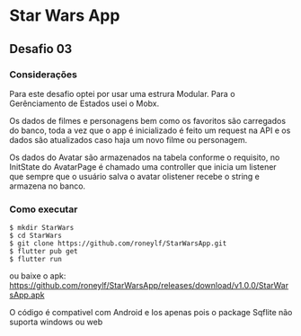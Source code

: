 # Star Wars App

## Desafio 03

### Considerações

Para este desafio optei por usar uma estrura Modular.
Para o Gerênciamento de Estados usei o Mobx.

Os dados de filmes e personagens bem como os favoritos são carregados do banco, 
toda a vez que o app é inicializado é feito um request na API e os dados são atualizados
caso haja um novo filme ou personagem.

Os dados do Avatar são armazenados na tabela conforme o requisito, no InitState do AvatarPage 
é chamado uma controller que inicia um listener que sempre que o usuário salva o avatar olistener recebe 
o string e armazena no banco.

### Como executar
```
$ mkdir StarWars
$ cd StarWars
$ git clone https://github.com/roneylf/StarWarsApp.git
$ flutter pub get
$ flutter run
```

ou baixe o apk:
  https://github.com/roneylf/StarWarsApp/releases/download/v1.0.0/StarWarsApp.apk
  
O código é compativel com Android e Ios apenas pois o package Sqflite não suporta windows ou web







